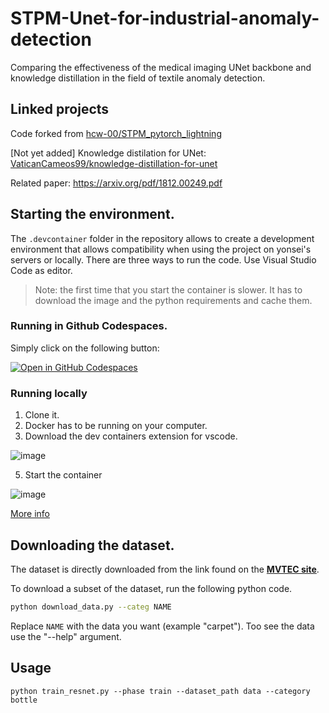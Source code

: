 # STPM-Unet-for-industrial-anomaly-detection
Comparing the effectiveness of the medical imaging UNet backbone and knowledge distillation in the field of textile anomaly detection.

## Linked projects
Code forked from [hcw-00/STPM_pytorch_lightning](https://github.com/hcw-00/STPM_pytorch_lightning)

[Not yet added] Knowledge distilation for UNet: [VaticanCameos99/knowledge-distillation-for-unet](https://github.com/VaticanCameos99/knowledge-distillation-for-unet)

Related paper: https://arxiv.org/pdf/1812.00249.pdf 

## Starting the environment.
The `.devcontainer` folder in the repository allows to create a development environment that allows compatibility when using the project on yonsei's servers or locally. There are three ways to run the code. Use Visual Studio Code as editor.
> Note: the first time that you start the container is slower. It has to download the image and the python requirements and cache them.

### Running in Github Codespaces.
Simply click on the following button:

[![Open in GitHub Codespaces](https://github.com/codespaces/badge.svg)](https://github.com/codespaces/new?hide_repo_select=true&ref=main&repo=568728944&machine=basicLinux32gb&devcontainer_path=.devcontainer%2Fdevcontainer.json&location=SouthEastAsia)

### Running locally
1. Clone it.
2. Docker has to be running on your computer.
3. Download the dev containers extension for vscode.

![image](https://user-images.githubusercontent.com/23149720/203073967-f3cf7a6f-056e-424b-b96b-883af4ff2a29.png)

5. Start the container 

![image](https://code.visualstudio.com/assets/docs/devcontainers/create-dev-container/dev-containers-reopen.png)

[More info](https://code.visualstudio.com/docs/devcontainers/create-dev-container)

## Downloading the dataset.
The dataset is directly downloaded from the link found on the [**MVTEC site**](https://www.mvtec.com/company/research/datasets/mvtec-ad/).

To download a subset of the dataset, run the following python code.
```bash
python download_data.py --categ NAME
```
Replace `NAME` with the data you want (example "carpet"). Too see the data use the "--help" argument.

## Usage

```
python train_resnet.py --phase train --dataset_path data --category bottle
```